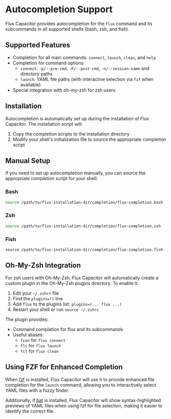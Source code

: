 # Autocompletion Support

Flux Capacitor provides autocompletion for the `flux` command and its subcommands in all supported shells (bash, zsh, and fish).

## Supported Features

- Completion for all main commands: `connect`, `launch`, `clean`, and `help`
- Completion for command options:
  - `connect`: `-p/--pre-cmd`, `-P/--post-cmd`, `-n/--session-name` and directory paths
  - `launch`: YAML file paths (with interactive selection via `fzf` when available)
- Special integration with oh-my-zsh for zsh users

## Installation

Autocompletion is automatically set up during the installation of Flux Capacitor. The installation script will:

1. Copy the completion scripts to the installation directory
2. Modify your shell's initialization file to source the appropriate completion script 

## Manual Setup

If you need to set up autocompletion manually, you can source the appropriate completion script for your shell:

### Bash

```bash
source /path/to/flux-installation-dir/completion/flux-completion.bash
```

### Zsh

```zsh
source /path/to/flux-installation-dir/completion/flux-completion.zsh
```

### Fish

```fish
source /path/to/flux-installation-dir/completion/flux-completion.fish
```

## Oh-My-Zsh Integration

For zsh users with Oh-My-Zsh, Flux Capacitor will automatically create a custom plugin in the Oh-My-Zsh plugins directory. To enable it:

1. Edit your `~/.zshrc` file
2. Find the `plugins=()` line
3. Add `flux` to the plugins list: `plugins=(... flux ...)`
4. Restart your shell or run `source ~/.zshrc`

The plugin provides:
- Command completion for flux and its subcommands
- Useful aliases:
  - `fcon` for `flux connect`
  - `flc` for `flux launch`
  - `fcl` for `flux clean`

## Using FZF for Enhanced Completion

When [fzf](https://github.com/junegunn/fzf) is installed, Flux Capacitor will use it to provide enhanced file completion for the `launch` command, allowing you to interactively select YAML files with a fuzzy finder.

Additionally, if [bat](https://github.com/sharkdp/bat) is installed, Flux Capacitor will show syntax-highlighted previews of YAML files when using fzf for file selection, making it easier to identify the correct file.